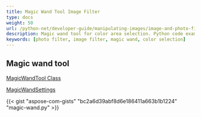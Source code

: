 ```yaml
---
title: Magic Wand Tool Image Filter
type: docs
weight: 50
url: /python-net/developer-guide/manipulating-images/image-and-photo-filters/magic-wand-filter
description: Magic wand tool for color area selection. Python code example provided.
keywords: [photo filter, image filter, magic wand, color selection]
---
```


## Magic wand tool


<a href="https://reference.aspose.com/imaging/python-net/aspose.imaging.magicwand/magicwandtool/">MagicWandTool Class</a>

<a href="https://reference.aspose.com/imaging/python-net/aspose.imaging.magicwand/magicwandsettings/">MagicWandSettings</a>


{{< gist "aspose-com-gists" "bc2a6d39abf8d6e186411a663b1b1224" "magic-wand.py" >}}
